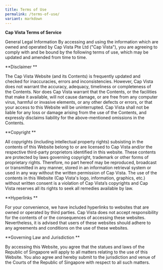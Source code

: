 ```yaml
---
title: Terms of Use
permalink: /terms-of-use/
variant: markdown
---
```

**Cap Vista Terms of Service**

General Legal Information By accessing and using the information which are owned and operated by Cap Vista Pte Ltd ("Cap Vista"), you are agreeing to comply with and be bound by the following terms of use, which may be updated and amended from time to time. 

**Disclaimer **

The Cap Vista Website (and its Contents) is frequently updated and checked for inaccuracies, errors and inconsistencies. However, Cap Vista does not warrant the accuracy, adequacy, timeliness or completeness of the Contents. Nor does Cap Vista warrant that the Contents, or the facilities that make it available, will not cause damage, or are free from any computer virus, harmful or invasive elements, or any other defects or errors, or that your access to this Website will be uninterrupted. Cap Vista shall not be liable for any loss or damage arising from the use of the Contents, and expressly disclaims liability for the above-mentioned omissions in the Contents. 

**Copyright **

All copyrights (including intellectual property rights) subsisting in the contents of this Website belong to or are licensed to Cap Vista and/or the respective third-party proprietors identified in this website. These contents are protected by laws governing copyright, trademark or other forms of proprietary rights. Therefore, no part hereof may be reproduced, broadcast or transmitted in any manner, stored in an information retrieval system or used in any way without the written permission of Cap Vista. The use of the contents in this Website (Cap Vista's logo, information, graphics, etc.) without written consent is a violation of Cap Vista’s copyrights and Cap Vista reserves all its rights to seek all remedies available by law. 

**Hyperlinks **

For your convenience, we have included hyperlinks to websites that are owned or operated by third parties. Cap Vista does not accept responsibility for the contents of or the consequences of accessing these websites. Nevertheless, it is advised that users of these websites should adhere to any agreements and conditions on the use of these websites. 

**Governing Law and Jurisdiction **

By accessing this Website, you agree that the statues and laws of the Republic of Singapore will apply to all matters relating to the use of this Website. You also agree and hereby submit to the jurisdiction and venue of the Courts of the Republic of Singapore with respect to all such matters.